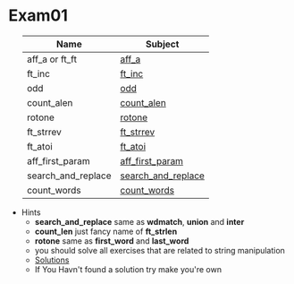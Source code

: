 # Exam01

<div style="margin-left: auto;
            margin-right: auto;
            width: 90%">

| Name               | Subject                                                         |
| ------------------ | --------------------------------------------------------------- |
| aff_a or ft_ft     | [aff_a](./Subjects/aff_a.subject.txt)                           |
| ft_inc             | [ft_inc](./Subjects/ft_inc.subject.txt)                         |
| odd                | [odd](./Subjects/odd.subject.txt)                               |
| count_alen         | [count_alen](./Subjects/count_alen.subject.txt)                 |
| rotone             | [rotone](./Subjects/rotone.subject.txt)                         |
| ft_strrev          | [ft_strrev](./Subjects/ft_strrev.subject.txt)                   |
| ft_atoi            | [ft_atoi](./Subjects/ft_atoi.subject.txt)                       |
| aff_first_param    | [aff_first_param](./Subjects/aff_a.subject.txt)                 |
| search_and_replace | [search_and_replace](./Subjects/search_and_replace.subject.txt) |
| count_words        | [count_words](./Subjects/count_words.subject.txt)               |

</div>

- Hints
  - **search_and_replace** same as **wdmatch**, **union** and **inter**
  - **count_len** just fancy name of **ft_strlen**
  - **rotone** same as **first_word** and **last_word**
  - you should solve all exercises that are related to string manipulation
  - [Solutions](http://nigal.freeshell.org/42/exam-solutions/)
  - If You Havn't found a solution try make you're own
